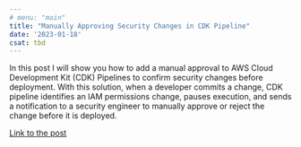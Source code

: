 ```yaml
---
# menu: "main"
title: "Manually Approving Security Changes in CDK Pipeline"
date: '2023-01-18'
csat: tbd
---
```


In this post I will show you how to add a manual approval to AWS Cloud Development Kit (CDK) Pipelines to confirm security changes before deployment. With this solution, when a developer commits a change, CDK pipeline identifies an IAM permissions change, pauses execution, and sends a notification to a security engineer to manually approve or reject the change before it is deployed.

[Link to the post](https://aws.amazon.com/blogs/devops/manually-approving-security-changes-in-cdk-pipeline/)